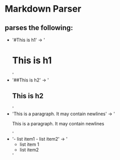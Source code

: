 # Markdown Parser  


## parses the following:
- '#This is h1' -> '<h1>This is h1</h1>'  
- '##This is h2' -> '<h2>This is h2</h2>'  
- 'This is a paragraph. It may contain newlines' -> '<p>This is a paragraph. It may contain newlines</p>'  
- '- list item1 - list item2' -> '<ul><li>list item 1</li><li>list item2</li></ul>'  


